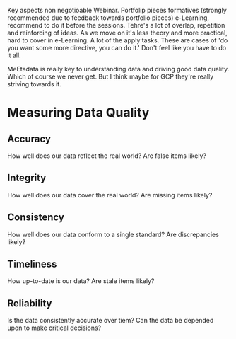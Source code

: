 Key aspects non negotioable
Webinar.
Portfolip pieces
formatives (strongly recommended due to feedback towards portfolio pieces)
e-Learning, recommend to do it before the sessions.
Tehre's a lot of overlap, repetition and reinforcing of ideas. As we move on it's less theory and more practical, hard to cover in e-Learning.
A lot of the apply tasks. These are cases of 'do you want some more directive, you can do it.' Don't feel like you have to do it all.

MeEtadata is really key to understanding data and driving good data quality. Which of course we never get. 
But I think maybe for GCP they're really striving towards it.

# Measuring Data Quality
## Accuracy
  How well does our data reflect the real world? Are false items likely?

## Integrity
  How well does our data cover the real world? Are missing items likely?

## Consistency
  How well does our data conform to a single standard? Are discrepancies likely?

## Timeliness
  How up-to-date is our data? Are stale items likely?

## Reliability
  Is the data consistently accurate over tiem? Can the data be depended upon to make critical decisions?
